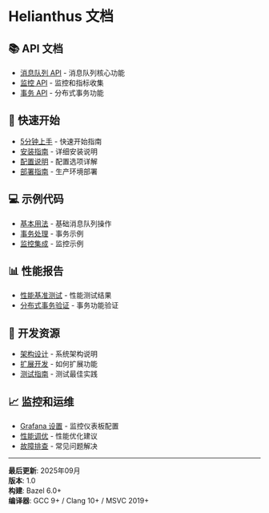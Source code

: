 # Helianthus 文档

## 📚 API 文档

- [消息队列 API](api/message-queue/README.md) - 消息队列核心功能
- [监控 API](api/monitoring/README.md) - 监控和指标收集
- [事务 API](api/transactions/README.md) - 分布式事务功能

## 🚀 快速开始

- [5分钟上手](guides/quick-start.md) - 快速开始指南
- [安装指南](guides/installation.md) - 详细安装说明
- [配置说明](guides/configuration.md) - 配置选项详解
- [部署指南](guides/deployment.md) - 生产环境部署

## 💻 示例代码

- [基本用法](examples/basic-usage.cpp) - 基础消息队列操作
- [事务处理](examples/transactions.cpp) - 事务示例
- [监控集成](examples/monitoring.cpp) - 监控示例

## 📊 性能报告

- [性能基准测试](reports/PerformanceBenchmarkReport.md) - 性能测试结果
- [分布式事务验证](reports/DistributedTransactionValidationReport.md) - 事务功能验证

## 🔧 开发资源

- [架构设计](guides/architecture.md) - 系统架构说明
- [扩展开发](guides/extension.md) - 如何扩展功能
- [测试指南](guides/testing.md) - 测试最佳实践

## 📈 监控和运维

- [Grafana 设置](guides/Grafana_Setup_Guide.md) - 监控仪表板配置
- [性能调优](guides/performance.md) - 性能优化建议
- [故障排查](guides/troubleshooting.md) - 常见问题解决

---

**最后更新**: 2025年09月  
**版本**: 1.0  
**构建**: Bazel 6.0+  
**编译器**: GCC 9+ / Clang 10+ / MSVC 2019+
